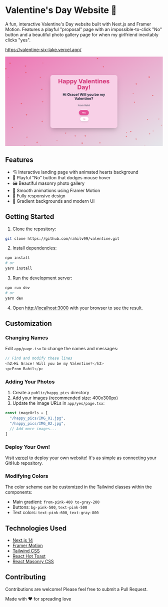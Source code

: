 # Valentine's Day Website 💝

A fun, interactive Valentine's Day website built with Next.js and Framer Motion. Features a playful "proposal" page with an impossible-to-click "No" button and a beautiful photo gallery page for when my girlfriend inevitably clicks "yes".

https://valentine-six-lake.vercel.app/

![Valentine's Website Preview](https://github.com/rahilv99/valentine/blob/main/website_preview.png)

## Features

- 💘 Interactive landing page with animated hearts background
- 🎯 Playful "No" button that dodges mouse hover
- 🖼️ Beautiful masonry photo gallery
- 💫 Smooth animations using Framer Motion
- 📱 Fully responsive design
- 🎨 Gradient backgrounds and modern UI

## Getting Started

1. Clone the repository:
```bash
git clone https://github.com/rahilv99/valentine.git
```

2. Install dependencies:
```bash
npm install
# or
yarn install
```

3. Run the development server:
```bash
npm run dev
# or
yarn dev
```

4. Open [http://localhost:3000](http://localhost:3000) with your browser to see the result.

## Customization

### Changing Names
Edit `app/page.tsx` to change the names and messages:
```typescript
// Find and modify these lines
<h2>Hi Grace! Will you be my Valentine?</h2>
<p>From Rahil</p>
```

### Adding Your Photos
1. Create a `public/happy_pics` directory
2. Add your images (recommended size: 400x300px)
3. Update the image URLs in `app/yes/page.tsx`:
```typescript
const imageUrls = [
  "/happy_pics/IMG_01.jpg",
  "/happy_pics/IMG_02.jpg",
  // Add more images...
]
```

### Deploy Your Own! 
Visit [vercel](https://vercel.com) to deploy your own website! It's as simple as connecting your GitHub repository.

### Modifying Colors
The color scheme can be customized in the Tailwind classes within the components:
- Main gradient: `from-pink-400 to-gray-200`
- Buttons: `bg-pink-500`, `text-pink-500`
- Text colors: `text-pink-600`, `text-gray-800`

## Technologies Used

- [Next.js 14](https://nextjs.org/)
- [Framer Motion](https://www.framer.com/motion/)
- [Tailwind CSS](https://tailwindcss.com/)
- [React Hot Toast](https://react-hot-toast.com/)
- [React Masonry CSS](https://www.npmjs.com/package/react-masonry-css)

## Contributing

Contributions are welcome! Please feel free to submit a Pull Request.

Made with ❤️ for spreading love
